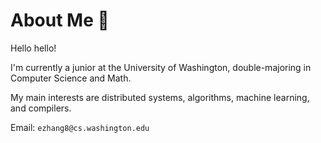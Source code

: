 # About Me 🐙

Hello hello! 

I'm currently a junior at the University of Washington, double-majoring in Computer Science and Math.

My main interests are distributed systems, algorithms, machine learning, and compilers.

Email: `ezhang8@cs.washington.edu`
